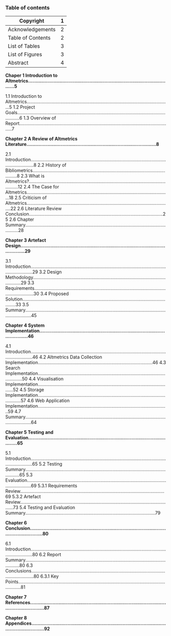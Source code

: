 ### Table of contents

<div id="toc-top">

| Copyright	        | 1 |
| ----------------- | - |
| Acknowledgements  | 2 |
| Table of Contents | 2 |
| List of Tables    | 3 |
| List of Figures   | 3 |
| Abstract          | 4 |

</div>

__Chaper 1 Introduction to Altmetrics..................................................................................................5__

1.1 Introduction to Altmetrics...............................................................................................................5
1.2 Project Goals..............................................................................................................................6
1.3 Overview of Report.......................................................................................................................7

__Chapter 2 A Review of Altmetrics Literature.......................................................................................8__

2.1 Introduction...............................................................................................................................8
2.2 History of Bibliometrics................................................................................................................8
2.3 What is Altmetrics?....................................................................................................................12
2.4 The Case for Altmetrics...............................................................................................................18
2.5 Criticism of Altmetrics................................................................................................................22
2.6 Literature Review Conclusion........................................................................................................25
2.6 Chapter Summary.......................................................................................................................28

__Chapter 3 Artefact Design..............................................................................................................29__

3.1 Introduction..............................................................................................................................29
3.2 Design Methodology...................................................................................................................29
3.3 Requirements............................................................................................................................30
3.4 Proposed Solution.......................................................................................................................33
3.5 Summary.................................................................................................................................45

__Chapter 4 System Implementation...................................................................................................46__

4.1 Introduction..............................................................................................................................46
4.2 Altmetrics Data Collection Implementation.........................................................................................46
4.3 Search Implementation................................................................................................................50
4.4 Visualisation Implementation.........................................................................................................52
4.5 Storage Implementation...............................................................................................................57
4.6 Web Application Implementation.....................................................................................................59
4.7 Summary.................................................................................................................................64

__Chapter 5 Testing and Evaluation....................................................................................................65__

5.1 Introduction..............................................................................................................................65
5.2 Testing Summary........................................................................................................................65
5.3 Evaluation................................................................................................................................69
5.3.1 Requirements Review................................................................................................................69
5.3.2 Artefact Review.......................................................................................................................73
5.4 Testing and Evaluation Summary.....................................................................................................79

__Chapter 6 Conclusion....................................................................................................................80__

6.1 Introduction..............................................................................................................................80
6.2 Report Summary........................................................................................................................80
6.3 Conclusions..............................................................................................................................80
6.3.1 Key Points..............................................................................................................................81

__Chapter 7 References.....................................................................................................................87__

__Chapter 8 Appendices....................................................................................................................92__

